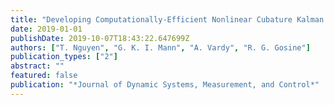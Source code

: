 ```yaml
---
title: "Developing Computationally-Efficient Nonlinear Cubature Kalman Filtering for Visual Inertial Odometry"
date: 2019-01-01
publishDate: 2019-10-07T18:43:22.647699Z
authors: ["T. Nguyen", "G. K. I. Mann", "A. Vardy", "R. G. Gosine"]
publication_types: ["2"]
abstract: ""
featured: false
publication: "*Journal of Dynamic Systems, Measurement, and Control*"
---
```


